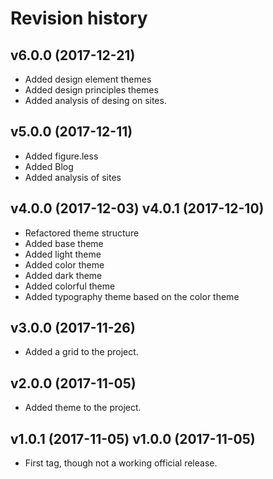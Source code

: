 Revision history
=======================================

v6.0.0 (2017-12-21)
----

* Added design element themes
* Added design principles themes
* Added analysis of desing on sites.

v5.0.0 (2017-12-11)
---------------------------------------

* Added figure.less
* Added Blog
* Added analysis of sites

v4.0.0 (2017-12-03)
v4.0.1 (2017-12-10)
---------------------------------------

* Refactored theme structure
* Added base theme
* Added light theme
* Added color theme
* Added dark theme
* Added colorful theme
* Added typography theme based on the color theme

v3.0.0 (2017-11-26)
---------------------------------------

* Added a grid to the project.

v2.0.0 (2017-11-05)
---------------------------------------

* Added theme to the project.

v1.0.1 (2017-11-05)
v1.0.0 (2017-11-05)
---------------------------------------

* First tag, though not a working official release.
